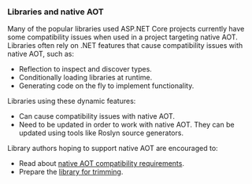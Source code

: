 ### Libraries and native AOT

Many of the popular libraries used ASP.NET Core projects currently have some compatibility issues when used in a project targeting native AOT. Libraries often rely on .NET features that cause compatibility issues with native AOT, such as:

* Reflection to inspect and discover types.
* Conditionally loading libraries at runtime.
* Generating code on the fly to implement functionality.

Libraries using these dynamic features:

* Can cause compatibility issues with native AOT.
* Need to be updated in order to work with native AOT. They can be updated using tools like Roslyn source generators.

Library authors hoping to support native AOT are encouraged to:

* Read about [native AOT compatibility requirements](/dotnet/core/deploying/native-aot/?tabs=net8).
* Prepare the [library for trimming](/dotnet/core/deploying/trimming/prepare-libraries-for-trimming).
